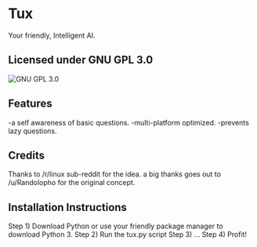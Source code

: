 <h1>Tux</h1>
Your friendly, Intelligent AI.


<h2> Licensed under GNU GPL 3.0 </h2>

![GNU GPL 3.0](http://www.gnu.org/graphics/gplv3-127x51.png)



<h2>Features</h2>
-a self awareness of basic questions.
-multi-platform optimized.
-prevents lazy questions.

<h2>Credits</h2>
Thanks to /r/linux sub-reddit for the idea.
a big thanks goes out to /u/Randolopho for the original concept.

<h2>Installation Instructions</h2>
Step 1) Download Python or use your friendly package manager to download Python 3.
Step 2) Run the tux.py script
Step 3) ...
Step 4) Profit!
